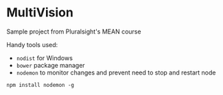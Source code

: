 MultiVision
===========

Sample project from Pluralsight's MEAN course

Handy tools used:
 - `nodist` for Windows
 - `bower` package manager
 - `nodemon` to monitor changes and prevent need to stop and restart node
 
 ```
 npm install nodemon -g
 ```
